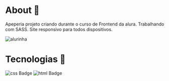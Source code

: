 # About 📃
Apeperia projeto criando durante o curso de Frontend da alura. Trabalhando com SASS. Site responsivo para todos 
dispositivos. 




![alurinha](https://imgur.com/undefined.png)








# Tecnologias  🚀

![css Badge](https://img.shields.io/badge/css3%20-%231572B6.svg?&style=for-the-badge&logo=css3&logoColor=white)
![html Badge](https://img.shields.io/badge/html5%20-%23E34F26.svg?&style=for-the-badge&logo=html5&logoColor=white)

